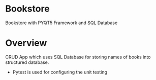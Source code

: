 # Bookstore
Bookstore with PYQT5 Framework and SQL Database

# Overview

CRUD App which uses SQL Database for storing names of books into structured database.

- Pytest is used for configuring the unit testing
